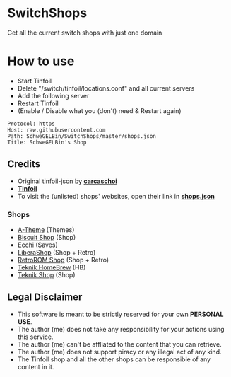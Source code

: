 # SwitchShops
Get all the current switch shops with just one domain

# How to use
- Start Tinfoil
- Delete "/switch/tinfoil/locations.conf" and all current servers
- Add the following server
- Restart Tinfoil
- (Enable / Disable what you (don't) need & Restart again)

```
Protocol: https
Host: raw.githubusercontent.com
Path: SchweGELBin/SwitchShops/master/shops.json
Title: SchweGELBin's Shop
```

## Credits
- Original tinfoil-json by **[carcaschoi](https://github.com/carcaschoi/tinfoil-json)**
- **[Tinfoil](https://tinfoil.io/)**
- To visit the (unlisted) shops' websites, open their link in **[shops.json](https://raw.githubusercontent.com/SchweGELBin/SwitchShops/master/shops.json)**
### Shops
- [A-Theme](https://a-theme.ca) (Themes)
- [Biscuit Shop](https://shop.hedge.games) (Shop)
- [Ecchi](https://e.cchi.me) (Saves)
- [LiberaShop](https://liberashop.rs) (Shop + Retro)
- [RetroROM Shop](https://retrorom.shop) (Shop + Retro)
- [Teknik HomeBrew](https://hb.teknik.app) (HB)
- [Teknik Shop](https://shop.teknik.app) (Shop)

## Legal Disclaimer 
- This software is meant to be strictly reserved for your own **PERSONAL USE**. 
- The author (me) does not take any responsibility for your actions using this service.
- The author (me) can't be affliated to the content that you can retrieve.
- The author (me) does not support piracy or any illegal act of any kind.
- The Tinfoil shop and all the other shops can be responsible of any content in it.
